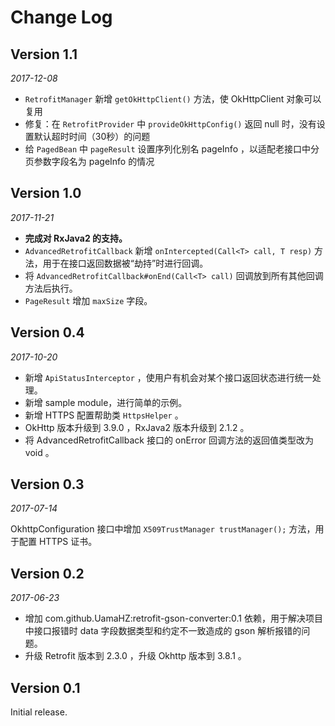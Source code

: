 # Change Log

## Version 1.1

*2017-12-08*

* `RetrofitManager` 新增 `getOkHttpClient()` 方法，使 OkHttpClient 对象可以复用
* 修复：在 `RetrofitProvider` 中 `provideOkHttpConfig()` 返回 null 时，没有设置默认超时时间（30秒）的问题
* 给 `PagedBean` 中 `pageResult` 设置序列化别名 pageInfo ，以适配老接口中分页参数字段名为 pageInfo 的情况

## Version 1.0

*2017-11-21*

* **完成对 RxJava2 的支持。**
* `AdvancedRetrofitCallback` 新增 `onIntercepted(Call<T> call, T resp)` 方法，用于在接口返回数据被“劫持”时进行回调。
* 将 `AdvancedRetrofitCallback#onEnd(Call<T> call)` 回调放到所有其他回调方法后执行。
* `PageResult` 增加 `maxSize` 字段。

## Version 0.4

*2017-10-20*

* 新增 `ApiStatusInterceptor` ，使用户有机会对某个接口返回状态进行统一处理。
* 新增 sample module，进行简单的示例。
* 新增 HTTPS 配置帮助类 `HttpsHelper` 。
* OkHttp 版本升级到 3.9.0 ，RxJava2 版本升级到 2.1.2 。
* 将 AdvancedRetrofitCallback 接口的 onError 回调方法的返回值类型改为 void 。

## Version 0.3

*2017-07-14*

OkhttpConfiguration 接口中增加 `X509TrustManager trustManager();` 方法，用于配置 HTTPS 证书。

## Version 0.2

*2017-06-23*

* 增加 com.github.UamaHZ:retrofit-gson-converter:0.1 依赖，用于解决项目中接口报错时 data 字段数据类型和约定不一致造成的 gson 解析报错的问题。
* 升级 Retrofit 版本到 2.3.0 ，升级 Okhttp 版本到 3.8.1 。

## Version 0.1
Initial release.
